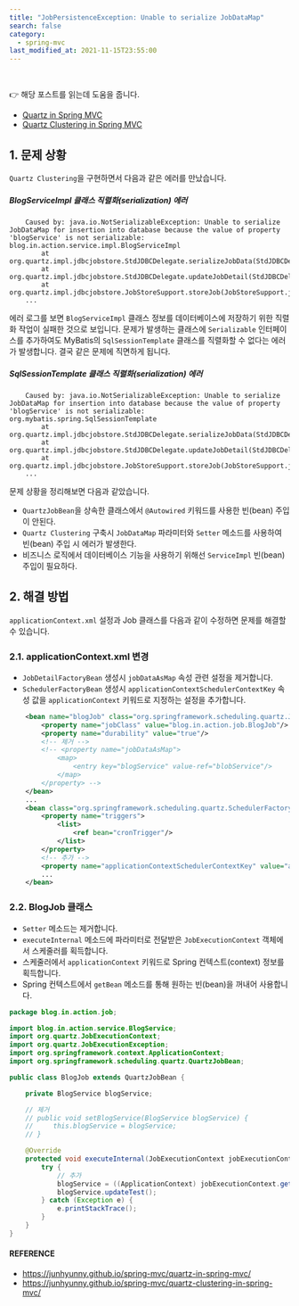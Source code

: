 ```yaml
---
title: "JobPersistenceException: Unable to serialize JobDataMap"
search: false
category:
  - spring-mvc
last_modified_at: 2021-11-15T23:55:00
---
```


<br>

👉 해당 포스트를 읽는데 도움을 줍니다.
- [Quartz in Spring MVC][quartz-in-spring-mvc-link]
- [Quartz Clustering in Spring MVC][quartz-clustering-link]

## 1. 문제 상황

`Quartz Clustering`을 구현하면서 다음과 같은 에러를 만났습니다. 

##### BlogServiceImpl 클래스 직렬화(serialization) 에러
```
	Caused by: java.io.NotSerializableException: Unable to serialize JobDataMap for insertion into database because the value of property 'blogService' is not serializable: blog.in.action.service.impl.BlogServiceImpl
		at org.quartz.impl.jdbcjobstore.StdJDBCDelegate.serializeJobData(StdJDBCDelegate.java:3083)
		at org.quartz.impl.jdbcjobstore.StdJDBCDelegate.updateJobDetail(StdJDBCDelegate.java:647)
		at org.quartz.impl.jdbcjobstore.JobStoreSupport.storeJob(JobStoreSupport.java:1115)
    ...
```

에러 로그를 보면 `BlogServiceImpl` 클래스 정보를 데이터베이스에 저장하기 위한 직렬화 작업이 실패한 것으로 보입니다. 
문제가 발생하는 클래스에 `Serializable` 인터페이스를 추가하여도 MyBatis의 `SqlSessionTemplate` 클래스를 직렬화할 수 없다는 에러가 발생합니다.
결국 같은 문제에 직면하게 됩니다. 

##### SqlSessionTemplate 클래스 직렬화(serialization) 에러
```
	Caused by: java.io.NotSerializableException: Unable to serialize JobDataMap for insertion into database because the value of property 'blogService' is not serializable: org.mybatis.spring.SqlSessionTemplate
		at org.quartz.impl.jdbcjobstore.StdJDBCDelegate.serializeJobData(StdJDBCDelegate.java:3083)
		at org.quartz.impl.jdbcjobstore.StdJDBCDelegate.updateJobDetail(StdJDBCDelegate.java:647)
		at org.quartz.impl.jdbcjobstore.JobStoreSupport.storeJob(JobStoreSupport.java:1115)
    ...
```

문제 상황을 정리해보면 다음과 같았습니다.
- `QuartzJobBean`을 상속한 클래스에서 `@Autowired` 키워드를 사용한 빈(bean) 주입이 안된다.
- `Quartz Clustering` 구축시 `JobDataMap` 파라미터와 `Setter` 메소드를 사용하여 빈(bean) 주입 시 에러가 발생한다.
- 비즈니스 로직에서 데이터베이스 기능을 사용하기 위해선 `ServiceImpl` 빈(bean) 주입이 필요하다.

## 2. 해결 방법
`applicationContext.xml` 설정과 Job 클래스를 다음과 같이 수정하면 문제를 해결할 수 있습니다.

### 2.1. applicationContext.xml 변경
- `JobDetailFactoryBean` 생성시 `jobDataAsMap` 속성 관련 설정을 제거합니다.
- `SchedulerFactoryBean` 생성시 `applicationContextSchedulerContextKey` 속성 값을 `applicationContext` 키워드로 지정하는 설정을 추가합니다.

```xml
    <bean name="blogJob" class="org.springframework.scheduling.quartz.JobDetailFactoryBean">
        <property name="jobClass" value="blog.in.action.job.BlogJob"/>
        <property name="durability" value="true"/>
        <!-- 제거 -->
        <!-- <property name="jobDataAsMap">
            <map>
                <entry key="blogService" value-ref="blobService"/>
            </map>
        </property> -->
    </bean>
    ...
    <bean class="org.springframework.scheduling.quartz.SchedulerFactoryBean">
        <property name="triggers">
            <list>
                <ref bean="cronTrigger"/>
            </list>
        </property>
        <!-- 추가 -->
        <property name="applicationContextSchedulerContextKey" value="applicationContext"/>
        ...
    </bean>
```

### 2.2. BlogJob 클래스
- `Setter` 메소드는 제거합니다.
- `executeInternal` 메소드에 파라미터로 전달받은 `JobExecutionContext` 객체에서 스케줄러를 획득합니다.
- 스케줄러에서 `applicationContext` 키워드로 Spring 컨텍스트(context) 정보를 획득합니다.
- Spring 컨텍스트에서 `getBean` 메소드를 통해 원하는 빈(bean)을 꺼내어 사용합니다.

```java
package blog.in.action.job;

import blog.in.action.service.BlogService;
import org.quartz.JobExecutionContext;
import org.quartz.JobExecutionException;
import org.springframework.context.ApplicationContext;
import org.springframework.scheduling.quartz.QuartzJobBean;

public class BlogJob extends QuartzJobBean {

    private BlogService blogService;

    // 제거
    // public void setBlogService(BlogService blogService) {
    //     this.blogService = blogService;
    // }

    @Override
    protected void executeInternal(JobExecutionContext jobExecutionContext) throws JobExecutionException {
        try {
            // 추가
            blogService = ((ApplicationContext) jobExecutionContext.getScheduler().getContext().get("applicationContext")).getBean(BlogService.class);
            blogService.updateTest();
        } catch (Exception e) {
            e.printStackTrace();
        }
    }
}
```

#### REFERENCE
- <https://junhyunny.github.io/spring-mvc/quartz-in-spring-mvc/>
- <https://junhyunny.github.io/spring-mvc/quartz-clustering-in-spring-mvc/>

[quartz-in-spring-mvc-link]: https://junhyunny.github.io/spring-mvc/quartz-in-spring-mvc/
[quartz-clustering-link]: https://junhyunny.github.io/spring-mvc/quartz-clustering-in-spring-mvc/